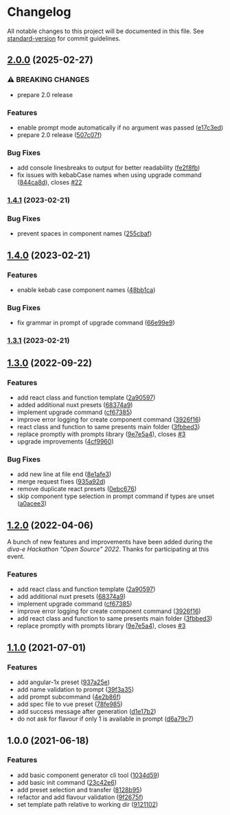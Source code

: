 # Changelog

All notable changes to this project will be documented in this file. See [standard-version](https://github.com/conventional-changelog/standard-version) for commit guidelines.

## [2.0.0](https://github.com/diva-e/create-frontend-component/compare/v1.4.1...v2.0.0) (2025-02-27)


### ⚠ BREAKING CHANGES

* prepare 2.0 release

### Features

* enable prompt mode automatically if no argument was passed ([e17c3ed](https://github.com/diva-e/create-frontend-component/commit/e17c3ed4401bed497897e451c61376e9f1589e92))
* prepare 2.0 release ([507c07f](https://github.com/diva-e/create-frontend-component/commit/507c07f8a9489b4d775b7a10ff73a794a05bd0a9))


### Bug Fixes

* add console linesbreaks to output for better readability ([fe2f8fb](https://github.com/diva-e/create-frontend-component/commit/fe2f8fb5afd96740d00a3562aced3a0e9a2c16da))
* fix issues with kebabCase names when using upgrade command ([844ca8d](https://github.com/diva-e/create-frontend-component/commit/844ca8dc0e3a9d53ba697ec3027616fcda126558)), closes [#22](https://github.com/diva-e/create-frontend-component/issues/22)

### [1.4.1](https://github.com/diva-e/create-frontend-component/compare/v1.4.0...v1.4.1) (2023-02-21)


### Bug Fixes

* prevent spaces in component names ([255cbaf](https://github.com/diva-e/create-frontend-component/commit/255cbafc4c5de3432826b9b7a42fe147a8639720))

## [1.4.0](https://github.com/diva-e/create-frontend-component/compare/v1.3.1...v1.4.0) (2023-02-21)


### Features

* enable kebab case component names ([48bb1ca](https://github.com/diva-e/create-frontend-component/commit/48bb1cabf39a758786094ed9e02cba936fef861f))


### Bug Fixes

* fix grammar in prompt of upgrade command ([66e99e9](https://github.com/diva-e/create-frontend-component/commit/66e99e97460b371077a9d1bc06ce1555fdf7d8bc))

### [1.3.1](https://github.com/diva-e/create-frontend-component/compare/v1.3.0...v1.3.1) (2023-02-21)

## [1.3.0](https://github.com/diva-e/create-frontend-component/compare/v1.1.0...v1.3.0) (2022-09-22)


### Features

* add react class and function template ([2a90597](https://github.com/diva-e/create-frontend-component/commit/2a905971af3ed0b09ec1d8470da510a2bf53ed3e))
* added additional nuxt presets ([68374a9](https://github.com/diva-e/create-frontend-component/commit/68374a909aba8377deb76e8defd55af0eeeac608))
* implement upgrade command ([cf67385](https://github.com/diva-e/create-frontend-component/commit/cf673853d27ca1d53bc804185309f6f5b529f1d3))
* improve error logging for create component command ([3926f16](https://github.com/diva-e/create-frontend-component/commit/3926f16accf525894cb6ef4408fed72dd46077e7))
* react class and function to same presents main folder ([3fbbed3](https://github.com/diva-e/create-frontend-component/commit/3fbbed398dde2fa5eb6a6198de149ef0a1761920))
* replace promptly with prompts library ([9e7e5a4](https://github.com/diva-e/create-frontend-component/commit/9e7e5a4fc9c42cd950f3c62a8f65738c382395e9)), closes [#3](https://github.com/diva-e/create-frontend-component/issues/3)
* upgrade improvements ([4cf9960](https://github.com/diva-e/create-frontend-component/commit/4cf9960bf182ce845aa719d8b6ac6071eb5ceb47))


### Bug Fixes

* add new line at file end ([8e1afe3](https://github.com/diva-e/create-frontend-component/commit/8e1afe3abcdf3f16c23f14948bfc75fec3e6153a))
* merge request fixes ([935a92d](https://github.com/diva-e/create-frontend-component/commit/935a92d68844bcfdf5ad937d567643d07f22ff99))
* remove duplicate react presets ([0ebc676](https://github.com/diva-e/create-frontend-component/commit/0ebc676ee0b6dab672e822298c722c7c5bd9f765))
* skip component type selection in prompt command if types are unset ([a0acee3](https://github.com/diva-e/create-frontend-component/commit/a0acee3cba793d8275d36b290af6383d851b417a))

## [1.2.0](https://github.com/diva-e/create-frontend-component/compare/v1.1.0...v1.2.0) (2022-04-06)

A bunch of new features and improvements have been added during the _diva-e Hackathon "Open Source" 2022_.
Thanks for participating at this event.

### Features

* add react class and function template ([2a90597](https://github.com/diva-e/create-frontend-component/commit/2a905971af3ed0b09ec1d8470da510a2bf53ed3e))
* add additional nuxt presets ([68374a9](https://github.com/diva-e/create-frontend-component/commit/68374a909aba8377deb76e8defd55af0eeeac608))
* implement upgrade command ([cf67385](https://github.com/diva-e/create-frontend-component/commit/cf673853d27ca1d53bc804185309f6f5b529f1d3))
* improve error logging for create component command ([3926f16](https://github.com/diva-e/create-frontend-component/commit/3926f16accf525894cb6ef4408fed72dd46077e7))
* add react class and function to same presents main folder ([3fbbed3](https://github.com/diva-e/create-frontend-component/commit/3fbbed398dde2fa5eb6a6198de149ef0a1761920))
* replace promptly with prompts library ([9e7e5a4](https://github.com/diva-e/create-frontend-component/commit/9e7e5a4fc9c42cd950f3c62a8f65738c382395e9)), closes [#3](https://github.com/diva-e/create-frontend-component/issues/3)

## [1.1.0](https://github.com/diva-e/create-frontend-component/compare/v1.0.0...v1.1.0) (2021-07-01)


### Features

* add angular-1x preset ([937a25e](https://github.com/diva-e/create-frontend-component/commit/937a25e1fd64831f3e068f39f9fbb1136e5c44d1))
* add name validation to prompt ([39f3a35](https://github.com/diva-e/create-frontend-component/commit/39f3a35d9d71e964ba5cb55d79913f33c7c627b8))
* add prompt subcommand ([4e2b86f](https://github.com/diva-e/create-frontend-component/commit/4e2b86f42ac89d418a5ef13df5582a18df8c7add))
* add spec file to vue preset ([78fe985](https://github.com/diva-e/create-frontend-component/commit/78fe9855b69c73185eefb34736c9358f3c1a3b37))
* add success message after generation ([d1e17b2](https://github.com/diva-e/create-frontend-component/commit/d1e17b256fba94499865b2f13dd875af733e6732))
* do not ask for flavour if only 1 is available in prompt ([d6a79c7](https://github.com/diva-e/create-frontend-component/commit/d6a79c703601c4c1e95c713e666abe5f6d4fa05a))

## 1.0.0 (2021-06-18)

### Features

* add basic component generator cli tool ([1034d59](https://github.com/diva-e/create-frontend-component/commit/1034d591c0634a83561cb4e5408f6ed268aa1bf2))
* add basic init command ([23c42e6](https://github.com/diva-e/create-frontend-component/commit/23c42e6bb21e4482d70cafc99207c5497ffc3a59))
* add preset selection and transfer ([8128b95](https://github.com/diva-e/create-frontend-component/commit/8128b95173ef9684ee9f60cc0be3a204e9eaf682))
* refactor and add flavour validation ([9f2675f](https://github.com/diva-e/create-frontend-component/commit/9f2675f6db373367171354df2e1fafccf3ef0439))
* set template path relative to working dir ([9121102](https://github.com/diva-e/create-frontend-component/commit/912110264f8fe3205a5e712e1ad55caba78cedb4))
